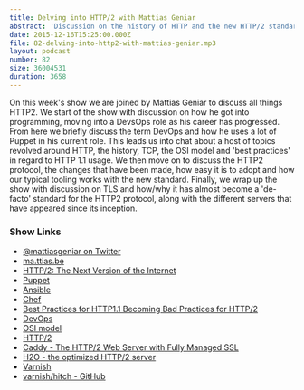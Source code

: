 ```yaml
---
title: Delving into HTTP/2 with Mattias Geniar
abstract: 'Discussion on the history of HTTP and the new HTTP/2 standard'
date: 2015-12-16T15:25:00.000Z
file: 82-delving-into-http2-with-mattias-geniar.mp3
layout: podcast
number: 82
size: 36004531
duration: 3658
---
```


On this week's show we are joined by Mattias Geniar to discuss all things HTTP2.
We start of the show with discussion on how he got into programming, moving into a DevsOps role as his career has progressed.
From here we briefly discuss the term DevOps and how he uses a lot of Puppet in his current role.
This leads us into chat about a host of topics revolved around HTTP, the history, TCP, the OSI model and 'best practices' in regard to HTTP 1.1 usage.
We then move on to discuss the HTTP2 protocol, the changes that have been made, how easy it is to adopt and how our typical tooling works with the new standard.
Finally, we wrap up the show with discussion on TLS and how/why it has almost become a 'de-facto' standard for the HTTP2 protocol, along with the different servers that have appeared since its inception.

### Show Links

- [@mattiasgeniar on Twitter](https://twitter.com/mattiasgeniar)
- [ma.ttias.be](https://ma.ttias.be/)
- [HTTP/2: The Next Version of the Internet](https://ma.ttias.be/new-presentation-http2-the-next-version-of-the-internet/)
- [Puppet](https://puppetlabs.com/)
- [Ansible](http://www.ansible.com/)
- [Chef](https://www.chef.io/)
- [Best Practices for HTTP1.1 Becoming Bad Practices for HTTP/2](http://www.itbusinessedge.com/slideshows/best-practices-of-http1.1-becoming-bad-practices-for-http2.html)
- [DevOps](https://en.wikipedia.org/wiki/DevOps)
- [OSI model](https://en.wikipedia.org/wiki/OSI_model)
- [HTTP/2](https://http2.github.io/)
- [Caddy - The HTTP/2 Web Server with Fully Managed SSL](https://caddyserver.com/)
- [H2O - the optimized HTTP/2 server](https://h2o.examp1e.net/)
- [Varnish](https://www.varnish-cache.org/)
- [varnish/hitch - GitHub](https://github.com/varnish/hitch)
